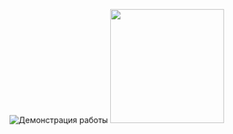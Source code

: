![Демонстрация работы](https://s.iimg.su/s/31/uSR79gVf6CkYPbqrctkLPDEj2WpACe9IIdtGEoDx.jpg)
<img src="http://url.to/image.png](https://s.iimg.su/s/31/uSR79gVf6CkYPbqrctkLPDEj2WpACe9IIdtGEoDx.jpg" width="200" height="200">
